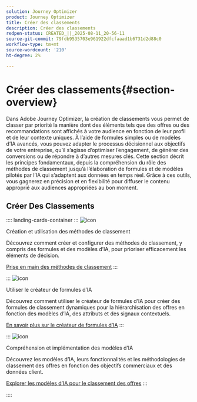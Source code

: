 ```yaml
---
solution: Journey Optimizer
product: Journey Optimizer
title: Créer des classements
description: Créer des classements
redpen-status: CREATED_||_2025-08-11_20-56-11
source-git-commit: 79fdb9535703e961922dfcfaaad1b6731d2d88c0
workflow-type: tm+mt
source-wordcount: '210'
ht-degree: 2%

---
```



# Créer des classements{#section-overview}

Dans Adobe Journey Optimizer, la création de classements vous permet de classer par priorité la manière dont des éléments tels que des offres ou des recommandations sont affichés à votre audience en fonction de leur profil et de leur contexte uniques. À l’aide de formules simples ou de modèles d’IA avancés, vous pouvez adapter le processus décisionnel aux objectifs de votre entreprise, qu’il s’agisse d’optimiser l’engagement, de générer des conversions ou de répondre à d’autres mesures clés. Cette section décrit les principes fondamentaux, depuis la compréhension du rôle des méthodes de classement jusqu’à l’élaboration de formules et de modèles pilotés par l’IA qui s’adaptent aux données en temps réel. Grâce à ces outils, vous gagnerez en précision et en flexibilité pour diffuser le contenu approprié aux audiences appropriées au bon moment.

## Créer Des Classements

:::: landing-cards-container
:::
![icon](https://cdn.experienceleague.adobe.com/icons/circle-play.svg)

Création et utilisation des méthodes de classement

Découvrez comment créer et configurer des méthodes de classement, y compris des formules et des modèles d’IA, pour prioriser efficacement les éléments de décision.

[Prise en main des méthodes de classement](../using/experience-decisioning/ranking/ranking.md)
:::

:::
![icon](https://cdn.experienceleague.adobe.com/icons/gear.svg)

Utiliser le créateur de formules d’IA

Découvrez comment utiliser le créateur de formules d’IA pour créer des formules de classement dynamiques pour la hiérarchisation des offres en fonction des modèles d’IA, des attributs et des signaux contextuels.

[En savoir plus sur le créateur de formules d’IA](../using/experience-decisioning/ranking/ranking-formulas.md)
:::

:::
![icon](https://cdn.experienceleague.adobe.com/icons/book.svg)

Compréhension et implémentation des modèles d’IA

Découvrez les modèles d’IA, leurs fonctionnalités et les méthodologies de classement des offres en fonction des objectifs commerciaux et des données client.

[Explorer les modèles d’IA pour le classement des offres](experience-decisioning-ai-models-landing-page.md)
:::

::::
